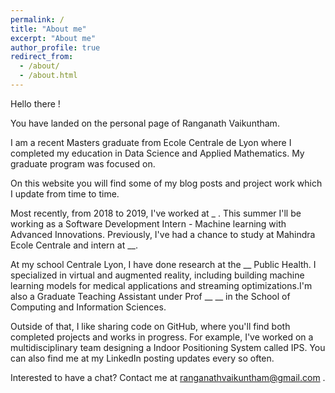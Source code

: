 ```yaml
---
permalink: /
title: "About me"
excerpt: "About me"
author_profile: true
redirect_from: 
  - /about/
  - /about.html
---
```


Hello there !

You have landed on the personal page of Ranganath Vaikuntham.

I am a recent Masters graduate from Ecole Centrale de Lyon where I completed my education in Data Science and Applied Mathematics. My graduate program was focused on.

On this website you will find some of my blog posts and project work which I update from time to time.

Most recently, from 2018 to 2019, I've worked at _ . This summer I'll be working as a Software Development Intern - Machine learning with  Advanced Innovations. Previously, I've had a chance to study at Mahindra Ecole Centrale and intern at __.

At my school Centrale Lyon, I have done research at the __ Public Health. I specialized in virtual and augmented reality, including building machine learning models for medical applications and streaming optimizations.I'm also a Graduate Teaching Assistant under Prof __ __ in the School of Computing and Information Sciences.

Outside of that, I like sharing code on GitHub, where you'll find both completed projects and works in progress. For example, I've worked on a multidisciplinary team designing a Indoor Positioning System called IPS. You can also find me at my LinkedIn posting updates every so often.

Interested to have a chat? Contact me at ranganathvaikuntham@gmail.com .
